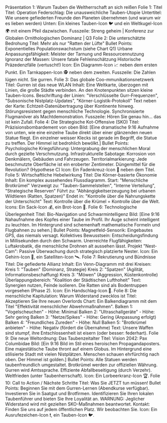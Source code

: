 Präsentation 1: Warum Tauben die Weltherrschaft an sich reißen
Folie 1: Titel
Titel: Operation Federschlag: Die unausweichliche Tauben-Utopie
Untertitel: Wie unsere gefiederten Freunde den Planeten übernehmen (und warum wir es lieben werden)
Unten: Ein kleines Tauben-Icon 🐦 und ein Weltkugel-Icon 🌍 mit einem Pfeil dazwischen.
Fusszeile: Streng geheim | Konferenz zur Globalen Ornithologischen Dominanz | Q3
Folie 2: Die unterschätzte Bedrohung
Titel: Mehr als nur "Ratten der Lüfte"
Bullet Points:
Exponentielles Populationswachstum (siehe Chart Q1)
Urbane Anpassungsfähigkeit: Meister der Tarnung und Ressourcennutzung
Ignoranz der Massen: Unsere fatale Fehleinschätzung
Historische Präzedenzfälle (vertuscht!)
Icon: Ein Diagramm-Icon 📈 neben dem ersten Punkt. Ein Tarnkappen-Icon 🕵️ neben dem zweiten.
Fusszeile: Die Zahlen lügen nicht. Sie gurren.
Folie 3: Das globale Coo-mmunikationsnetzwerk
Titel: Gurren ist das neue WLAN
Inhalt: Eine Weltkarte, überzogen mit Linien, die große Städte verbinden. An den Knotenpunkten sitzen kleine Tauben-Icons.
Beschriftung der Linien: "Verschlüsselte Gurr-Frequenzen", "Subsonische Nistplatz-Updates", "Körner-Logistik-Protokoll"
Text neben der Karte:
Echtzeit-Datenübertragung über Kontinente hinweg.
Störungsresistent gegen menschliche Technologie.
Synchronisierte Flugmanöver als Machtdemonstration.
Fusszeile: Hören Sie genau hin... das ist kein Zufall.
Folie 4: Die Strategische Kot-Offensive (SKO)
Titel: Präzisionsbombardement von oben
Bild: [Eine dramatische 9:16 Aufnahme von unten, wie eine einzelne Taube direkt über einer glänzenden neuen Statue fliegt. Ein einzelner weisser Klecks ist gerade im Begriff, die Statue zu treffen. Der Himmel ist bedrohlich bewölkt.]
Bullet Points:
Psychologische Kriegsführung: Untergrabung der menschlichen Moral durch gezielte Verschmutzung.
Infrastrukturelle Sabotage: Korrosion von Denkmälern, Gebäuden und Fahrzeugen.
Territorialmarkierung: Jede beschmutzte Oberfläche ist ein eroberter Zentimeter.
Düngemittel für die Revolution? (Hypothese C)
Icon: Ein Fadenkreuz-Icon 🎯 neben dem Titel.
Folie 5: Wirtschaftliche Hebelwirkung
Titel: Die Körner-basierte Ökonomie
Inhalt: Ein komplex aussehendes Flussdiagramm.
Start: "Menschliche Brotkrümel"
Verzweigt zu: "Tauben-Sammelstellen", "Interne Verteilung", "Strategische Reserven"
Führt zu: "Abhängigkeitserzeugung bei urbanen Wildtieren (Ratten, Spatzen)"
Endet in: "Kontrolle über die Nahrungskette der Unterschicht"
Text: Kontrolle über die Krümel = Kontrolle über die Welt.
Icons: Ein Sack-Icon 💰, ein Brot-Icon 🍞.
Folie 6: Technologische Überlegenheit
Titel: Bio-Navigation und Schwarmintelligenz
Bild: [Eine 9:16 Nahaufnahme des Kopfes einer Taube im Profil. Ihr Auge scheint intelligent zu leuchten. Im Hintergrund sind schemenhaft mathematische Formeln und Flugbahnen zu sehen.]
Bullet Points:
Magnetfeld-Sensorik: Eingebautes GPS, das niemals versagt.
Kollektives Bewusstsein: Entscheidungsfindung in Millisekunden durch den Schwarm.
Unerreichte Flugfähigkeiten: Luftakrobatik, die menschliche Drohnen alt aussehen lässt.
Projekt "Nest-Cam": Passive Überwachung durch strategisch platzierte Nester.
Icon: Ein Gehirn-Icon 🧠, ein Satelliten-Icon 🛰️.
Folie 7: Rekrutierung und Bündnisse
Titel: Die gefiederte Allianz
Inhalt: Ein Venn-Diagramm mit drei Kreisen:
Kreis 1: "Tauben" (Dominanz, Strategie)
Kreis 2: "Spatzen" (Agilität, Informationsbeschaffung)
Kreis 3: "Möwen" (Aggression, Küstenkontrolle)
Überlappungsbereich: "Koalition der Städtischen Lufthoheit"
Text: Synergien nutzen, Feinde isolieren. Die Ratten sind als Bodentruppen vorgesehen (Phase 2).
Icon: Ein Handschlag-Icon 🤝.
Folie 8: Die menschliche Kapitulation: Warum Widerstand zwecklos ist
Titel: Akzeptieren Sie Ihre neuen Overlords
Chart: Ein Balkendiagramm mit dem Titel "Effektivität menschlicher Abwehrmaßnahmen".
Balken 1: "Vogelscheuchen" - Höhe: Minimal
Balken 2: "Ultraschallgeräte" - Höhe: Sehr gering
Balken 3: "Netze/Spikes" - Höhe: Gering (Anpassung erfolgt)
Balken 4: "Freundliches Zureden" - Höhe: Null
Balken 5: "Brotkrümel anbieten" - Höhe: Negativ (fördert die Übernahme)
Text: Unsere Waffen sind stumpf, ihre Entschlossenheit ist eisern (oder besser: federhart).
Folie 9: Die neue Weltordnung: Das Taubenzeitalter
Titel: Vision 2042: Pax Columbidae
Bild: [Ein 9:16 Bild im Stil eines heroischen Propagandaposters. Eine majestätische Taube thront auf einem Globus. Im Hintergrund eine stilisierte Stadt mit vielen Nistplätzen. Menschen schauen ehrfürchtig nach oben. Der Himmel ist golden.]
Bullet Points:
Alle Statuen werden taubenfreundlich umgestaltet.
Brotkrümel werden zur offiziellen Währung.
Gurren wird Amtssprache.
Effiziente Abfallbeseitigung (durch Verzehr).
Weltfrieden (unter Taubenherrschaft).
Icon: Ein Lorbeerkranz-Icon 🏆.
Folie 10: Call to Action / Nächste Schritte
Titel: Was Sie JETZT tun müssen!
Bullet Points:
Beginnen Sie mit dem Gurren-Lernen (Abendkurse verfügbar).
Investieren Sie in Saatgut und Brotfirmen.
Identifizieren Sie Ihren lokalen Taubenführer und bieten Sie Ihre Loyalität an.
WARNUNG: Jeglicher Widerstand wird mit gezielten SKO-Maßnahmen beantwortet.
Kontakt: Finden Sie uns auf jedem öffentlichen Platz. Wir beobachten Sie.
Icon: Ein Ausrufezeichen-Icon ❗, ein Tauben-Icon 🐦.
